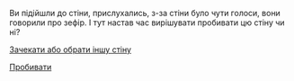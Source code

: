 Ви підійшли до стіни, прислухались, з-за стіни було чути голоси, вони говорили про зефір. 
І тут настав час вирішувати пробивати цю стіну чи ні?

[Зачекати або обрати іншу стіну](../continue-eating.md)

[Пробивати](break/break.md)